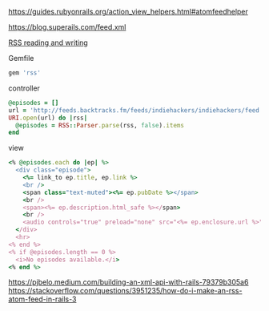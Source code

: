 https://guides.rubyonrails.org/action_view_helpers.html#atomfeedhelper

https://blog.superails.com/feed.xml

[RSS reading and writing](https://github.com/ruby/rss)

Gemfile

```ruby
gem 'rss'
```

controller

```ruby
@episodes = []
url = 'http://feeds.backtracks.fm/feeds/indiehackers/indiehackers/feed.xml?1588905169'
URI.open(url) do |rss|
  @episodes = RSS::Parser.parse(rss, false).items
end
```

view

```ruby
<% @episodes.each do |ep| %>
  <div class="episode">
    <%= link_to ep.title, ep.link %>
    <br />
    <span class="text-muted"><%= ep.pubDate %></span>
    <br />
    <span><%= ep.description.html_safe %></span>
    <br />
    <audio controls="true" preload="none" src="<%= ep.enclosure.url %>"></audio>
  </div>
  <hr>
<% end %>
<% if @episodes.length == 0 %>
  <i>No episodes available.</i>
<% end %>
```

https://pjbelo.medium.com/building-an-xml-api-with-rails-79379b305a6
https://stackoverflow.com/questions/3951235/how-do-i-make-an-rss-atom-feed-in-rails-3
